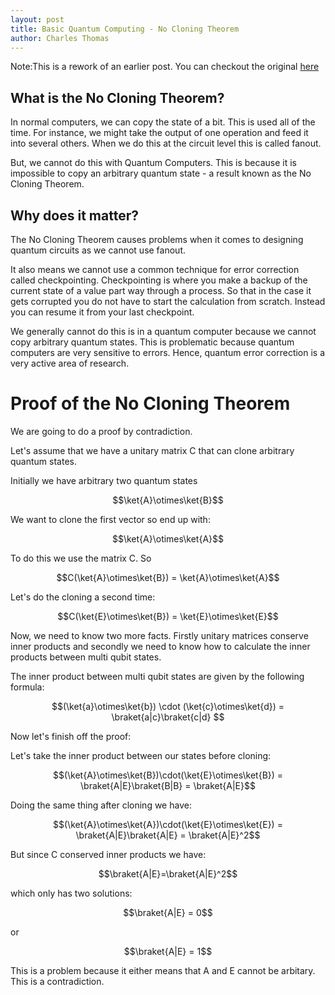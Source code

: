 ```yaml
---
layout: post
title: Basic Quantum Computing - No Cloning Theorem
author: Charles Thomas
---
```


Note:This is a rework of an earlier post. You can checkout the original [here](https://ottermad.github.io/2021/12/22/No-Cloning-Theorem.html)

## What is the No Cloning Theorem?
In normal computers, we can copy the state of a bit. This is used all of the time. For instance, we might take the output of one operation and feed it into several others. When we do this at the circuit level this is called fanout.

But, we cannot do this with Quantum Computers. This is because it is impossible to copy an arbitrary quantum state - a result known as the No Cloning Theorem.

## Why does it matter?

The No Cloning Theorem causes problems when it comes to designing quantum circuits as we cannot use fanout. 

It also means we cannot use a common technique for error correction called checkpointing. Checkpointing is where you make a backup of the current state of a value part way through a process.  So that in the case it gets corrupted you do not have to start the calculation from scratch. Instead you can resume it from your last checkpoint.

We generally cannot do this is in a quantum computer because we cannot copy arbitrary quantum states. This is problematic because quantum computers are very sensitive to errors. Hence, quantum error correction is a very active area of research.

# Proof of the No Cloning Theorem
We are going to do a proof by contradiction.

Let's assume that we have a unitary matrix C that can clone arbitrary quantum states.

Initially we have arbitrary two quantum states 

$$\ket{A}\otimes\ket{B}$$ 

We want to clone the first vector so end up with:

$$\ket{A}\otimes\ket{A}$$ 


To do this we use the matrix C. So

$$C(\ket{A}\otimes\ket{B}) = \ket{A}\otimes\ket{A}$$


Let's do the cloning a second time:

$$C(\ket{E}\otimes\ket{B}) = \ket{E}\otimes\ket{E}$$

Now, we need to know two more facts. Firstly unitary matrices conserve inner products and secondly we need to know how to calculate the inner products between multi qubit states.

The inner product between multi qubit states are given by the following formula:

$$(\ket{a}\otimes\ket{b}) \cdot (\ket{c}\otimes\ket{d}) = \braket{a|c}\braket{c|d} $$ 

Now let's finish off the proof:

Let's take the inner product between our states before cloning:

$$(\ket{A}\otimes\ket{B})\cdot(\ket{E}\otimes\ket{B}) = \braket{A|E}\braket{B|B} = \braket{A|E}$$

Doing the same thing after cloning we have:

$$(\ket{A}\otimes\ket{A})\cdot(\ket{E}\otimes\ket{E}) = \braket{A|E}\braket{A|E} = \braket{A|E}^2$$

But since C conserved inner products we have:

$$\braket{A|E}=\braket{A|E}^2$$

which only has two solutions:

$$\braket{A|E} = 0$$ 

or 

$$\braket{A|E} = 1$$ 

This is a problem because it either means that A and E cannot be arbitary. This is a contradiction.